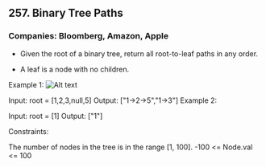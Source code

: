 ## 257. Binary Tree Paths

### Companies: Bloomberg, Amazon, Apple

- Given the root of a binary tree, return all root-to-leaf paths in any order.

- A leaf is a node with no children.

Example 1:
![Alt text](https://assets.leetcode.com/uploads/2021/03/12/paths-tree.jpg)

Input: root = [1,2,3,null,5]
Output: ["1->2->5","1->3"]
Example 2:

Input: root = [1]
Output: ["1"]

Constraints:

The number of nodes in the tree is in the range [1, 100].
-100 <= Node.val <= 100
